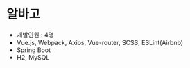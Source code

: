 # 알바고
- 개발인원 : 4명
- Vue.js, Webpack, Axios, Vue-router, SCSS, ESLint(Airbnb)
- Spring Boot
- H2, MySQL
